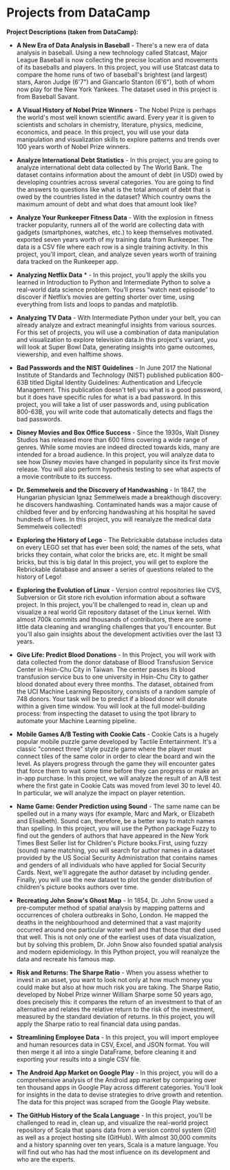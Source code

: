# Projects from DataCamp

**Project Descriptions (taken from DataCamp):**

* **A New Era of Data Analysis in Baseball** - There's a new era of data analysis in baseball. Using a new technology called Statcast, Major League Baseball is now collecting the precise location and movements of its baseballs and players. In this project, you will use Statcast data to compare the home runs of two of baseball's brightest (and largest) stars, Aaron Judge (6'7") and Giancarlo Stanton (6'6"), both of whom now play for the New York Yankees. The dataset used in this project is from Baseball Savant.

* **A Visual History of Nobel Prize Winners** - The Nobel Prize is perhaps the world's most well known scientific award. Every year it is given to scientists and scholars in chemistry, literature, physics, medicine, economics, and peace. In this project, you will use your data manipulation and visualization skills to explore patterns and trends over 100 years worth of Nobel Prize winners.

* **Analyze International Debt Statistics** - In this project, you are going to analyze international debt data collected by The World Bank. The dataset contains information about the amount of debt (in USD) owed by developing countries across several categories. You are going to find the answers to questions like what is the total amount of debt that is owed by the countries listed in the dataset? Which country owns the maximum amount of debt and what does that amount look like?

* **Analyze Your Runkeeper Fitness Data** - With the explosion in fitness tracker popularity, runners all of the world are collecting data with gadgets (smartphones, watches, etc.) to keep themselves motivated. exported seven years worth of my training data from Runkeeper. The data is a CSV file where each row is a single training activity. In this project, you'll import, clean, and analyze seven years worth of training data tracked on the Runkeeper app.

* **Analyzing Netflix Data** *  - In this project, you’ll apply the skills you learned in Introduction to Python and Intermediate Python to solve a real-world data science problem. You’ll press “watch next episode” to discover if Netflix’s movies are getting shorter over time, using everything from lists and loops to pandas and matplotlib.

* **Analyzing TV Data** - With Intermediate Python under your belt, you can already analyze and extract meaningful insights from various sources. For this set of projects, you will use a combination of data manipulation and visualization to explore television data.In this project's  variant, you will look at Super Bowl Data, generating insights into game outcomes, viewership, and even halftime shows.

* **Bad Passwords and the NIST Guidelines** - In June 2017 the National Institute of Standards and Technology (NIST) published publication 800-63B titled Digital Identity Guidelines: Authentication and Lifecycle Management. This publication doesn't tell you what is a good password, but it does have specific rules for what is a bad password. In this project, you will take a list of user passwords and, using publication 800-63B, you will write code that automatically detects and flags the bad passwords.

* **Disney Movies and Box Office Success** - Since the 1930s, Walt Disney Studios has released more than 600 films covering a wide range of genres. While some movies are indeed directed towards kids, many are intended for a broad audience. In this project, you will analyze data to see how Disney movies have changed in popularity since its first movie release. You will also perform hypothesis testing to see what aspects of a movie contribute to its success.

* **Dr. Semmelweis and the Discovery of Handwashing** - In 1847, the Hungarian physician Ignaz Semmelweis made a breakthough discovery: he discovers handwashing. Contaminated hands was a major cause of childbed fever and by enforcing handwashing at his hospital he saved hundreds of lives. In this project, you will reanalyze the medical data Semmelweis collected!

* **Exploring the History of Lego** - The Rebrickable database includes data on every LEGO set that has ever been sold; the names of the sets, what bricks they contain, what color the bricks are, etc. It might be small bricks, but this is big data! In this project, you will get to explore the Rebrickable database and answer a series of questions related to the history of Lego!

* **Exploring the Evolution of Linux** - Version control repositories like CVS, Subversion or Git store rich evolution information about a software project. In this project, you'll be challenged to read in, clean up and visualize a real world Git repository dataset of the Linux kernel. With almost 700k commits and thousands of contributors, there are some little data cleaning and wrangling challenges that you'll encounter. But you'll also gain insights about the development activities over the last 13 years.

* **Give Life: Predict Blood Donations** - In this Project, you will work with data collected from the donor database of Blood Transfusion Service Center in Hsin-Chu City in Taiwan. The center passes its blood transfusion service bus to one university in Hsin-Chu City to gather blood donated about every three months. The dataset, obtained from the UCI Machine Learning Repository, consists of a random sample of 748 donors. Your task will be to predict if a blood donor will donate within a given time window. You will look at the full model-building process: from inspecting the dataset to using the tpot library to automate your Machine Learning pipeline.

* **Mobile Games A/B Testing with Cookie Cats** - Cookie Cats is a hugely popular mobile puzzle game developed by Tactile Entertainment. It's a classic "connect three" style puzzle game where the player must connect tiles of the same color in order to clear the board and win the level. As players progress through the game they will encounter gates that force them to wait some time before they can progress or make an in-app purchase. In this project, we will analyze the result of an A/B test where the first gate in Cookie Cats was moved from level 30 to level 40. In particular, we will analyze the impact on player retention.

* **Name Game: Gender Prediction using Sound** - The same name can be spelled out in a many ways (for example, Marc and Mark, or Elizabeth and Elisabeth). Sound can, therefore, be a better way to match names than spelling. In this project, you will use the Python package Fuzzy to find out the genders of authors that have appeared in the New York Times Best Seller list for Children's Picture books.First, using fuzzy (sound) name matching, you will search for author names in a dataset provided by the US Social Security Administration that contains names and genders of all individuals who have applied for Social Security Cards. Next, we'll aggregate the author dataset by including gender. Finally, you will use the new dataset to plot the gender distribution of children's picture books authors over time.

* **Recreating John Snow's Ghost Map** - In 1854, Dr. John Snow used a pre-computer method of spatial analysis by mapping patterns and occurrences of cholera outbreaks in Soho, London. He mapped the deaths in the neighbourhood and determined that a vast majority occurred around one particular water well and that those that died used that well. This is not only one of the earliest uses of data visualization, but by solving this problem, Dr. John Snow also founded spatial analysis and modern epidemiology. In this Python project, you will reanalyze the data and recreate his famous map.

* **Risk and Returns: The Sharpe Ratio** - When you assess whether to invest in an asset, you want to look not only at how much money you could make but also at how much risk you are taking. The Sharpe Ratio, developed by Nobel Prize winner William Sharpe some 50 years ago, does precisely this: it compares the return of an investment to that of an alternative and relates the relative return to the risk of the investment, measured by the standard deviation of returns. In this project, you will apply the Sharpe ratio to real financial data using pandas.

* **Streamlining Employee Data** - In this project, you will import employee and human resources data in CSV, Excel, and JSON format. You will then merge it all into a single DataFrame, before cleaning it and exporting your results into a single CSV file.

* **The Android App Market on Google Play** - In this project, you will do a comprehensive analysis of the Android app market by comparing over ten thousand apps in Google Play across different categories. You'll look for insights in the data to devise strategies to drive growth and retention. The data for this project was scraped from the Google Play website.

* **The GitHub History of the Scala Language** - In this project, you'll be challenged to read in, clean up, and visualize the real-world project repository of Scala that spans data from a version control system (Git) as well as a project hosting site (GitHub). With almost 30,000 commits and a history spanning over ten years, Scala is a mature language. You will find out who has had the most influence on its development and who are the experts.